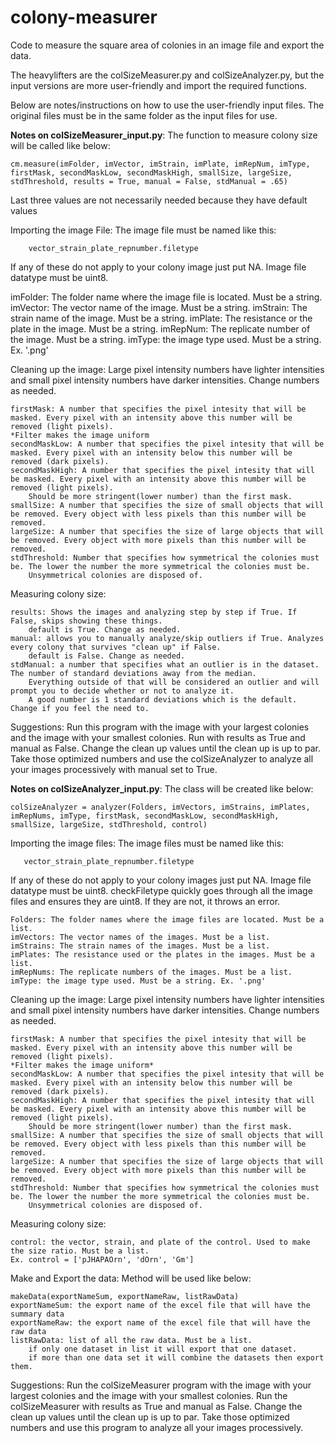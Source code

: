 # colony-measurer
Code to measure the square area of colonies in an image file and export the data.

The heavylifters are the colSizeMeasurer.py and colSizeAnalyzer.py, but the input versions are more user-friendly and import the required functions.

Below are notes/instructions on how to use the user-friendly input files. The original files must be in the same folder as the input files for use.

**Notes on colSizeMeasurer_input.py**:
The function to measure colony size will be called like below:

    cm.measure(imFolder, imVector, imStrain, imPlate, imRepNum, imType, firstMask, secondMaskLow, secondMaskHigh, smallSize, largeSize, stdThreshold, results = True, manual = False, stdManual = .65)

Last three values are not necessarily needed because they have default values

Importing the image File:
    The image file must be named like this: 
        
        vector_strain_plate_repnumber.filetype
   
   If any of these do not apply to your colony image just put NA.
   Image file datatype must be uint8.

imFolder: The folder name where the image file is located. Must be a string.
imVector: The vector name of the image. Must be a string.
imStrain: The strain name of the image. Must be a string.
imPlate: The resistance or the plate in the image. Must be a string.
imRepNum: The replicate number of the image. Must be a string.
imType: the image type used. Must be a string. Ex. '.png'

Cleaning up the image:
    Large pixel intensity numbers have lighter intensities and small pixel intensity numbers have darker intensities. Change numbers as needed.
    
    firstMask: A number that specifies the pixel intesity that will be masked. Every pixel with an intensity above this number will be removed (light pixels).
    *Filter makes the image uniform
    secondMaskLow: A number that specifies the pixel intesity that will be masked. Every pixel with an intensity below this number will be removed (dark pixels).
    secondMaskHigh: A number that specifies the pixel intesity that will be masked. Every pixel with an intensity above this number will be removed (light pixels).
        Should be more stringent(lower number) than the first mask.
    smallSize: A number that specifies the size of small objects that will be removed. Every object with less pixels than this number will be removed.
    largeSize: A number that specifies the size of large objects that will be removed. Every object with more pixels than this number will be removed.
    stdThreshold: Number that specifies how symmetrical the colonies must be. The lower the number the more symmetrical the colonies must be.
        Unsymmetrical colonies are disposed of.

Measuring colony size:
    
    results: Shows the images and analyzing step by step if True. If False, skips showing these things.
        default is True. Change as needed.
    manual: allows you to manually analyze/skip outliers if True. Analyzes every colony that survives "clean up" if False.
        default is False. Change as needed.
    stdManual: a number that specifies what an outlier is in the dataset. The number of standard deviations away from the median.
        Everything outside of that will be considered an outlier and will prompt you to decide whether or not to analyze it.
        A good number is 1 standard deviations which is the default. Change if you feel the need to.

Suggestions:
        Run this program with the image with your largest colonies and the image with your smallest colonies.
        Run with results as True and manual as False.
        Change the clean up values until the clean up is up to par.
        Take those optimized numbers and use the colSizeAnalyzer to analyze all your images processively with manual set to True.

**Notes on colSizeAnalyzer_input.py**:
The class will be created like below:

    colSizeAnalyzer = analyzer(Folders, imVectors, imStrains, imPlates, imRepNums, imType, firstMask, secondMaskLow, secondMaskHigh, smallSize, largeSize, stdThreshold, control)

Importing the image files:
    The image files must be named like this: 
    
       vector_strain_plate_repnumber.filetype

If any of these do not apply to your colony images just put NA.
Image file datatype must be uint8.
checkFiletype quickly goes through all the image files and ensures they are uint8. If they are not, it throws an error.

    Folders: The folder names where the image files are located. Must be a list.
    imVectors: The vector names of the images. Must be a list.
    imStrains: The strain names of the images. Must be a list.
    imPlates: The resistance used or the plates in the images. Must be a list.
    imRepNums: The replicate numbers of the images. Must be a list.
    imType: the image type used. Must be a string. Ex. '.png'

Cleaning up the image:
    Large pixel intensity numbers have lighter intensities and small pixel intensity numbers have darker intensities. Change numbers as needed.
    
    firstMask: A number that specifies the pixel intesity that will be masked. Every pixel with an intensity above this number will be removed (light pixels).
    *Filter makes the image uniform*
    secondMaskLow: A number that specifies the pixel intesity that will be masked. Every pixel with an intensity below this number will be removed (dark pixels).
    secondMaskHigh: A number that specifies the pixel intesity that will be masked. Every pixel with an intensity above this number will be removed (light pixels).
        Should be more stringent(lower number) than the first mask.
    smallSize: A number that specifies the size of small objects that will be removed. Every object with less pixels than this number will be removed.
    largeSize: A number that specifies the size of large objects that will be removed. Every object with more pixels than this number will be removed.
    stdThreshold: Number that specifies how symmetrical the colonies must be. The lower the number the more symmetrical the colonies must be.
        Unsymmetrical colonies are disposed of.

Measuring colony size:
    
    control: the vector, strain, and plate of the control. Used to make the size ratio. Must be a list.
    Ex. control = ['pJHAPAOrn', 'dOrn', 'Gm']

Make and Export the data:
    Method will be used like below:
    
    makeData(exportNameSum, exportNameRaw, listRawData)
    exportNameSum: the export name of the excel file that will have the summary data
    exportNameRaw: the export name of the excel file that will have the raw data
    listRawData: list of all the raw data. Must be a list.
        if only one dataset in list it will export that one dataset.
        if more than one data set it will combine the datasets then export them.

Suggestions:
        Run the colSizeMeasurer program with the image with your largest colonies and the image with your smallest colonies.
        Run the colSizeMeasurer with results as True and manual as False.
        Change the clean up values until the clean up is up to par.
        Take those optimized numbers and use this program to analyze all your images processively.
